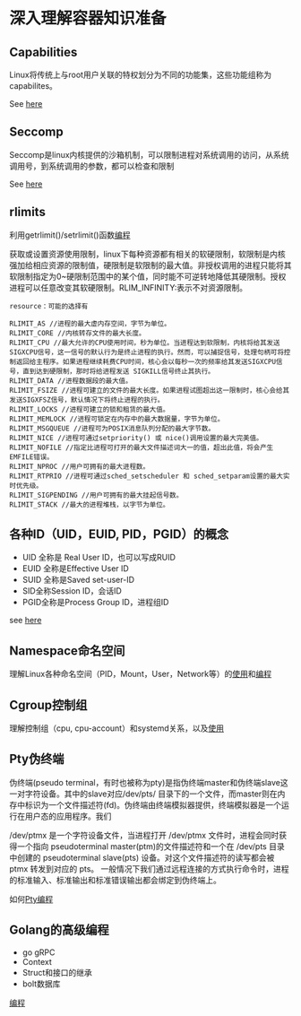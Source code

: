 # 深入理解容器知识准备


## Capabilities

Linux将传统上与root用户关联的特权划分为不同的功能集，这些功能组称为capabilites。

See [here](capabilities)

## Seccomp

Seccomp是linux内核提供的沙箱机制，可以限制进程对系统调用的访问，从系统调用号，到系统调用的参数，都可以检查和限制

See [here](seccomp)

## rlimits

利用getrlimit()/setrlimit()函数[编程](rlimit)

获取或设置资源使用限制，linux下每种资源都有相关的软硬限制，软限制是内核强加给相应资源的限制值，硬限制是软限制的最大值。非授权调用的进程只能将其软限制指定为0~硬限制范围中的某个值，同时能不可逆转地降低其硬限制。授权进程可以任意改变其软硬限制。RLIM_INFINITY:表示不对资源限制。
```
resource：可能的选择有
 
RLIMIT_AS //进程的最大虚内存空间，字节为单位。
RLIMIT_CORE //内核转存文件的最大长度。
RLIMIT_CPU //最大允许的CPU使用时间，秒为单位。当进程达到软限制，内核将给其发送SIGXCPU信号，这一信号的默认行为是终止进程的执行。然而，可以捕捉信号，处理句柄可将控制返回给主程序。如果进程继续耗费CPU时间，核心会以每秒一次的频率给其发送SIGXCPU信号，直到达到硬限制，那时将给进程发送 SIGKILL信号终止其执行。
RLIMIT_DATA //进程数据段的最大值。
RLIMIT_FSIZE //进程可建立的文件的最大长度。如果进程试图超出这一限制时，核心会给其发送SIGXFSZ信号，默认情况下将终止进程的执行。
RLIMIT_LOCKS //进程可建立的锁和租赁的最大值。
RLIMIT_MEMLOCK //进程可锁定在内存中的最大数据量，字节为单位。
RLIMIT_MSGQUEUE //进程可为POSIX消息队列分配的最大字节数。
RLIMIT_NICE //进程可通过setpriority() 或 nice()调用设置的最大完美值。
RLIMIT_NOFILE //指定比进程可打开的最大文件描述词大一的值，超出此值，将会产生EMFILE错误。
RLIMIT_NPROC //用户可拥有的最大进程数。
RLIMIT_RTPRIO //进程可通过sched_setscheduler 和 sched_setparam设置的最大实时优先级。
RLIMIT_SIGPENDING //用户可拥有的最大挂起信号数。
RLIMIT_STACK //最大的进程堆栈，以字节为单位。
```

## 各种ID（UID，EUID, PID，PGID）的概念

* UID 全称是 Real User ID，也可以写成RUID
* EUID 全称是Effective User ID
* SUID 全称是Saved set-user-ID 
* SID全称Session ID，会话ID
* PGID全称是Process Group ID，进程组ID

see [here](printid)

## Namespace命名空间

理解Linux各种命名空间（PID，Mount，User，Network等）的[使用](namespace_handson.md)和[编程](namespace)


## Cgroup控制组

理解控制组（cpu, cpu-account）和systemd关系，以及[使用](cgroup_handson.md)


## Pty伪终端

伪终端(pseudo terminal，有时也被称为pty)是指伪终端master和伪终端slave这一对字符设备。其中的slave对应/dev/pts/ 目录下的一个文件，而master则在内存中标识为一个文件描述符(fd)。伪终端由终端模拟器提供，终端模拟器是一个运行在用户态的应用程序。我们

/dev/ptmx 是一个字符设备文件，当进程打开 /dev/ptmx 文件时，进程会同时获得一个指向 pseudoterminal master(ptm)的文件描述符和一个在 /dev/pts 目录中创建的 pseudoterminal slave(pts) 设备。对这个文件描述符的读写都会被 ptmx 转发到对应的 pts。
一般情况下我们通过远程连接的方式执行命令时，进程的标准输入、标准输出和标准错误输出都会绑定到伪终端上。

如何[Pty编程](pty)

## Golang的高级编程

- go gRPC
- Context
- Struct和接口的继承
- bolt数据库

[编程](golang)
